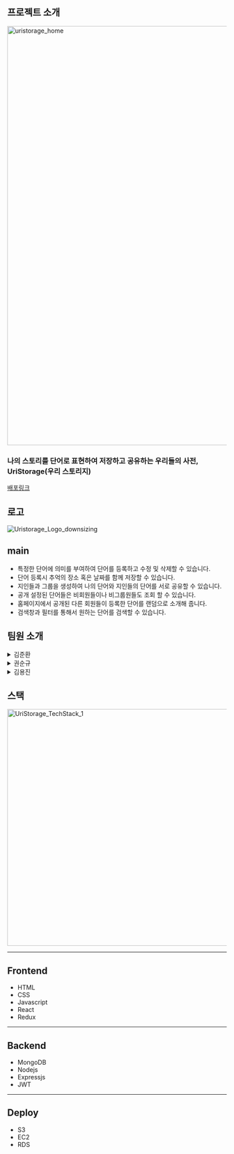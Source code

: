 ## 프로젝트 소개
<img width="963" alt="uristorage_home" src="https://user-images.githubusercontent.com/91889890/174235219-a6a1108c-f4ac-49bc-b184-8d75e62766c8.png">

### 나의 스토리를 단어로 표현하여 저장하고 공유하는 우리들의 사전, UriStorage(우리 스토리지)
[배포링크](https://uristorage.com)

## 로고
![Uristorage_Logo_downsizing](https://user-images.githubusercontent.com/96017521/174240197-72b8603c-e557-40be-9a47-5942ced4a75c.png)

## main
* 특정한 단어에 의미를 부여하여 단어를 등록하고 수정 및 삭제할 수 있습니다.
* 단어 등록시 추억의 장소 혹은 날짜를 함께 저장할 수 있습니다.
* 지인들과 그룹을 생성하여 나의 단어와 지인들의 단어를 서로 공유할 수 있습니다.
* 공개 설정된 단어들은 비회원들이나 비그룹원들도 조회 할 수 있습니다.
* 홈페이지에서 공개된 다른 회원들이 등록한 단어를 랜덤으로 소개해 줍니다.
* 검색창과 필터를 통해서 원하는 단어를 검색할 수 있습니다.

## 팀원 소개
<details>
    <summary>김준환</summary>

* position : Frontend
* stack : Javascript, HTML/CSS, React, node.js, MySQL
* Contributions
  + Basic
    + 아이디어 기획
    + 초기 스키마 기획
  + Front
    + 로그인, 회원가입 구현
    + 마이페이지 구현
    + 단어 작성 및 리스트 구현


</details>

<details>
    <summary>권순규</summary>

* position : Frontend→Backend
* stack : Javascript, HTML/CSS, React, node.js
* Contributions
  + Basic
    + 아이디어 기획
    + Wireframe/Prototype 작성
  + Front
    + 마이페이지 구현
    + 컴포넌트 제작

</details>

<details>
    <summary>김용진</summary>

- Position :  Full Stack
- Stack :  Javascript, node.js, MySQL, jwt, sequelize, Redux, 
              AWS (EC2, S3, RDS, Route 53, CloudFront)
- Works :
    - Front
        - USER CRUD (로그인, 회원가입, 정보변경 페이지 구현)
        - GROUP CRUD (그룹 추가, 변경 페이지 구현)
        - Image 파일 업로드
        - 소셜로그인
    - Back
        - MYSql-Sequelize-CLI 구성
        - 서버-컨트롤러-DB 구성
        - API 요청 응답 처리
        - jwt 인증
    - DEV
        - EC2-RDS 연동 및 https 배포


</details>

##  스택

<img width="544" alt="UriStorage_TechStack_1" src="https://user-images.githubusercontent.com/91889890/170283459-f08b8815-50be-4207-accc-4eb0b463f814.png">

***
## Frontend
* HTML
* CSS
* Javascript
* React
* Redux

***
## Backend
* MongoDB
* Nodejs
* Expressjs
* JWT

***
## Deploy
* S3
* EC2
* RDS
